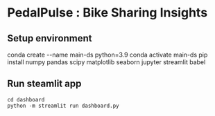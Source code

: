 # PedalPulse : Bike Sharing Insights

## Setup environment

conda create --name main-ds python=3.9
conda activate main-ds
pip install numpy pandas scipy matplotlib seaborn jupyter streamlit babel


## Run steamlit app
```
cd dashboard
python -m streamlit run dashboard.py 